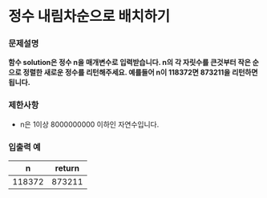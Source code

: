 # 정수 내림차순으로 배치하기

### 문제설명

__함수 solution은 정수 n을 매개변수로 입력받습니다. n의 각 자릿수를 큰것부터 작은 순으로 정렬한 새로운 정수를 리턴해주세요. 예를들어 n이 118372면 873211을 리턴하면 됩니다.__

### 제한사항

* n은 1이상 8000000000 이하인 자연수입니다.

### 입출력 예

| n | return |
| --- | --- |
| 118372 | 873211 |
